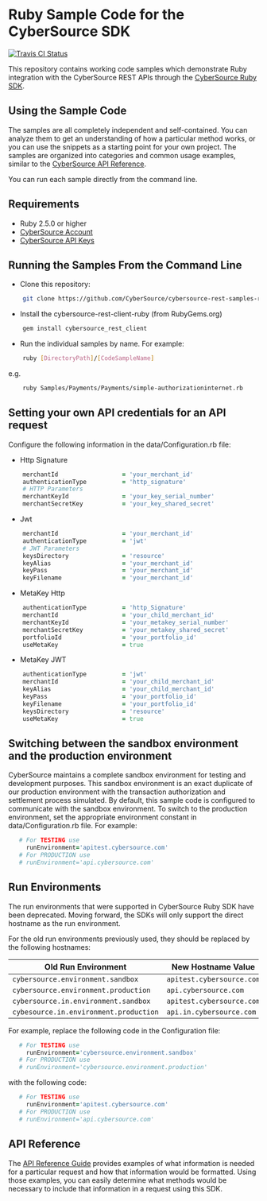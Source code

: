 # Ruby Sample Code for the CyberSource SDK

[![Travis CI Status](https://travis-ci.org/CyberSource/cybersource-rest-samples-ruby.svg?branch=master)](https://travis-ci.org/CyberSource/cybersource-rest-samples-ruby)

This repository contains working code samples which demonstrate Ruby integration with the CyberSource REST APIs through the [CyberSource Ruby SDK](https://github.com/CyberSource/cybersource-rest-client-ruby).


## Using the Sample Code

The samples are all completely independent and self-contained. You can analyze them to get an understanding of how a particular method works, or you can use the snippets as a starting point for your own project.  The samples are organized into categories and common usage examples, similar to the [CyberSource API Reference](http://developer.cybersource.com/api/reference).

You can run each sample directly from the command line.

## Requirements

* Ruby 2.5.0 or higher
* [CyberSource Account](https://developer.cybersource.com/api/developer-guides/dita-gettingstarted/registration.html)
* [CyberSource API Keys](https://developer.cybersource.com/api/developer-guides/dita-gettingstarted/registration/createCertSharedKey.html)

## Running the Samples From the Command Line

* Clone this repository:

```bash
    git clone https://github.com/CyberSource/cybersource-rest-samples-ruby
```

* Install the cybersource-rest-client-ruby (from RubyGems.org)

```bash
    gem install cybersource_rest_client
```
* Run the individual samples by name. For example: 

```bash
    ruby [DirectoryPath]/[CodeSampleName]
```
e.g.

```bash
    ruby Samples/Payments/Payments/simple-authorizationinternet.rb
```

## Setting your own API credentials for an API request

Configure the following information in the data/Configuration.rb file:
  
* Http Signature 

```ruby
    merchantId                  = 'your_merchant_id'
    authenticationType          = 'http_signature'
    # HTTP Parameters
    merchantKeyId               = 'your_key_serial_number'
    merchantSecretKey           = 'your_key_shared_secret'
```

* Jwt

```ruby
    merchantId                  = 'your_merchant_id'
    authenticationType          = 'jwt'
    # JWT Parameters
    keysDirectory               = 'resource'
    keyAlias                    = 'your_merchant_id'
    keyPass                     = 'your_merchant_id'
    keyFilename                 = 'your_merchant_id'
```

* MetaKey Http

```ruby
    authenticationType          = 'http_Signature'
    merchantId                  = 'your_child_merchant_id'
    merchantKeyId               = 'your_metakey_serial_number'
    merchantSecretKey           = 'your_metakey_shared_secret'
    portfolioId                 = 'your_portfolio_id'
    useMetaKey                  = true
```

* MetaKey JWT

```ruby
    authenticationType          = 'jwt'
    merchantId                  = 'your_child_merchant_id'
    keyAlias                    = 'your_child_merchant_id'
    keyPass                     = 'your_portfolio_id'
    keyFilename                 = 'your_portfolio_id'
    keysDirectory               = 'resource'
    useMetaKey                  = true
```

## Switching between the sandbox environment and the production environment

CyberSource maintains a complete sandbox environment for testing and development purposes. This sandbox environment is an exact duplicate of our production environment with the transaction authorization and settlement process simulated. By default, this sample code is configured to communicate with the sandbox environment. To switch to the production environment, set the appropriate environment constant in data/Configuration.rb file.  For example:

```ruby
   # For TESTING use
     runEnvironment='apitest.cybersource.com'
   # For PRODUCTION use
   # runEnvironment='api.cybersource.com'
```

## Run Environments

The run environments that were supported in CyberSource Ruby SDK have been deprecated.
Moving forward, the SDKs will only support the direct hostname as the run environment.

For the old run environments previously used, they should be replaced by the following hostnames:

| Old Run Environment                             | New Hostname Value           |
| ----------------------------------------------- | ---------------------------- |
| `cybersource.environment.sandbox`               | `apitest.cybersource.com`    |
| `cybersource.environment.production`            | `api.cybersource.com`        |
| `cybersource.in.environment.sandbox`            | `apitest.cybersource.com`    |
| `cybesource.in.environment.production`          | `api.in.cybersource.com`     |

For example, replace the following code in the Configuration file:

```ruby
   # For TESTING use
     runEnvironment='cybersource.environment.sandbox'
   # For PRODUCTION use
   # runEnvironment='cybersource.environment.production'
```

with the following code:

```ruby
   # For TESTING use
     runEnvironment='apitest.cybersource.com'
   # For PRODUCTION use
   # runEnvironment='api.cybersource.com'
```

## API Reference

The [API Reference Guide](http://developer.cybersource.com/api/reference) provides examples of what information is needed for a particular request and how that information would be formatted. Using those examples, you can easily determine what methods would be necessary to include that information in a request using this SDK.
